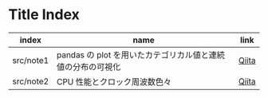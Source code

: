 # Title Index

| index     | name                                                        | link                                                                 |
| --------- | ----------------------------------------------------------- | -------------------------------------------------------------------- |
| src/note1 | pandas の plot を用いたカテゴリカル値と連続値の分布の可視化 | [Qiita](https://qiita.com/kusanorootbeer/items/2bebf3ec0dc5c8d2e8cf) |
| src/note2 | CPU 性能とクロック周波数色々                                | [Qiita](https://qiita.com/kusanorootbeer/items/e4dad94c0a2aadbd7f67) |
